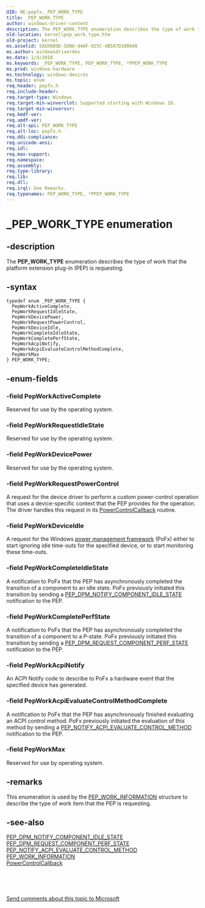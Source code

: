 ```yaml
---
UID: NE:pepfx._PEP_WORK_TYPE
title: _PEP_WORK_TYPE
author: windows-driver-content
description: The PEP_WORK_TYPE enumeration describes the type of work that the platform extension plug-in (PEP) is requesting.
old-location: kernel\pep_work_type.htm
old-project: kernel
ms.assetid: 5AED6B9E-5DB8-44AF-925C-4B587D100040
ms.author: windowsdriverdev
ms.date: 1/4/2018
ms.keywords: _PEP_WORK_TYPE, PEP_WORK_TYPE, *PPEP_WORK_TYPE
ms.prod: windows-hardware
ms.technology: windows-devices
ms.topic: enum
req.header: pepfx.h
req.include-header: 
req.target-type: Windows
req.target-min-winverclnt: Supported starting with Windows 10.
req.target-min-winversvr: 
req.kmdf-ver: 
req.umdf-ver: 
req.alt-api: PEP_WORK_TYPE
req.alt-loc: pepfx.h
req.ddi-compliance: 
req.unicode-ansi: 
req.idl: 
req.max-support: 
req.namespace: 
req.assembly: 
req.type-library: 
req.lib: 
req.dll: 
req.irql: See Remarks.
req.typenames: PEP_WORK_TYPE, *PPEP_WORK_TYPE
---
```


# _PEP_WORK_TYPE enumeration



## -description
The <b>PEP_WORK_TYPE</b> enumeration describes the type of work that the platform extension plug-in (PEP) is requesting.



## -syntax

````
typedef enum _PEP_WORK_TYPE { 
  PepWorkActiveComplete,
  PepWorkRequestIdleState,
  PepWorkDevicePower,
  PepWorkRequestPowerControl,
  PepWorkDeviceIdle,
  PepWorkCompleteIdleState,
  PepWorkCompletePerfState,
  PepWorkAcpiNotify,
  PepWorkAcpiEvaluateControlMethodComplete,
  PepWorkMax
} PEP_WORK_TYPE;
````


## -enum-fields

### -field PepWorkActiveComplete

Reserved for use by the operating system.


### -field PepWorkRequestIdleState

Reserved for use by the operating system.


### -field PepWorkDevicePower

Reserved for use by the operating system.


### -field PepWorkRequestPowerControl

A request for the device driver to perform a custom power-control operation that uses a device-specific context that the PEP provides for the operation. The driver handles this request in its <a href="https://msdn.microsoft.com/library/windows/hardware/hh439564">PowerControlCallback</a> routine.


### -field PepWorkDeviceIdle

A request for the Windows <a href="https://msdn.microsoft.com/B08F8ABF-FD43-434C-A345-337FBB799D9B">power management framework</a> (PoFx) either to start ignoring idle time-outs for the specified device, or to start monitoring these time-outs.


### -field PepWorkCompleteIdleState

A notification to PoFx that the PEP has asynchronously completed the transition of a component to an idle state. PoFx previously initiated this transition by sending a <a href="kernel.pep_dpm_notify_component_idle_state">PEP_DPM_NOTIFY_COMPONENT_IDLE_STATE</a> notification to the PEP.


### -field PepWorkCompletePerfState

A notification to PoFx that the PEP has asynchronously completed the transition of a component to a P-state. PoFx previously initiated this transition by sending a <a href="kernel.pep_dpm_request_component_perf_state">PEP_DPM_REQUEST_COMPONENT_PERF_STATE</a> notification to the PEP.


### -field PepWorkAcpiNotify

An ACPI Notify code to describe to PoFx a hardware event that the specified device has generated.


### -field PepWorkAcpiEvaluateControlMethodComplete

A notification to PoFx that the PEP has asynchronously finished evaluating an ACPI control method. PoFx previously initiated the evaluation of this method by sending a <a href="kernel.pep_notify_acpi_evaluate_control_method">PEP_NOTIFY_ACPI_EVALUATE_CONTROL_METHOD</a> notification to the PEP.


### -field PepWorkMax

Reserved for use by operating system.


## -remarks
This enumeration is used by the <a href="..\pepfx\ns-pepfx-_pep_work_information.md">PEP_WORK_INFORMATION</a> structure to describe the type of work item that the PEP is requesting.


## -see-also
<dl>
<dt>
<a href="kernel.pep_dpm_notify_component_idle_state">PEP_DPM_NOTIFY_COMPONENT_IDLE_STATE</a>
</dt>
<dt>
<a href="kernel.pep_dpm_request_component_perf_state">PEP_DPM_REQUEST_COMPONENT_PERF_STATE</a>
</dt>
<dt>
<a href="kernel.pep_notify_acpi_evaluate_control_method">PEP_NOTIFY_ACPI_EVALUATE_CONTROL_METHOD</a>
</dt>
<dt>
<a href="..\pepfx\ns-pepfx-_pep_work_information.md">PEP_WORK_INFORMATION</a>
</dt>
<dt>
<a href="https://msdn.microsoft.com/library/windows/hardware/hh439564">PowerControlCallback</a>
</dt>
</dl>
 

 

<a href="mailto:wsddocfb@microsoft.com?subject=Documentation%20feedback [kernel\kernel]:%20PEP_WORK_TYPE enumeration%20 RELEASE:%20(1/4/2018)&amp;body=%0A%0APRIVACY STATEMENT%0A%0AWe use your feedback to improve the documentation. We don't use your email address for any other purpose, and we'll remove your email address from our system after the issue that you're reporting is fixed. While we're working to fix this issue, we might send you an email message to ask for more info. Later, we might also send you an email message to let you know that we've addressed your feedback.%0A%0AFor more info about Microsoft's privacy policy, see http://privacy.microsoft.com/en-us/default.aspx." title="Send comments about this topic to Microsoft">Send comments about this topic to Microsoft</a>

